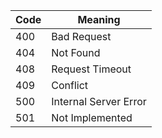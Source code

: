 
| **Code** | **Meaning**           |
| -------- | --------------------- |
| 400      | Bad Request           |
| 404      | Not Found             |
| 408      | Request Timeout       |
| 409      | Conflict              |
| 500      | Internal Server Error |
| 501      | Not Implemented       |
